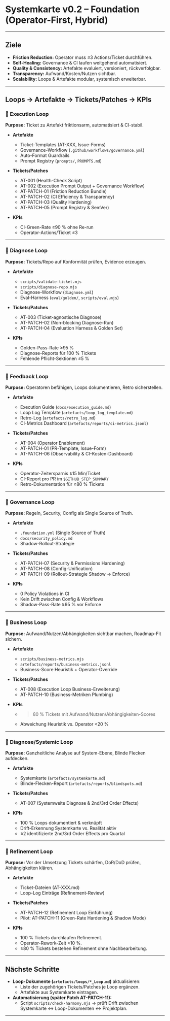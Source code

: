 # Systemkarte v0.2 – Foundation (Operator-First, Hybrid)

---

## Ziele

- **Friction Reduction:** Operator muss ≤3 Actions/Ticket durchführen.
- **Self-Healing:** Governance & CI laufen weitgehend automatisiert.
- **Quality & Consistency:** Artefakte evaluiert, versioniert, rückverfolgbar.
- **Transparency:** Aufwand/Kosten/Nutzen sichtbar.
- **Scalability:** Loops & Artefakte modular, systemisch erweiterbar.

---

## Loops → Artefakte → Tickets/Patches → KPIs

### 🔹 Execution Loop

**Purpose:** Ticket zu Artefakt friktionsarm, automatisiert & CI-stabil.

- **Artefakte**
  - Ticket-Templates (AT-XXX, Issue-Forms)
  - Governance-Workflow (`.github/workflows/governance.yml`)
  - Auto-Format Guardrails
  - Prompt Registry (`prompts/`, `PROMPTS.md`)

- **Tickets/Patches**
  - AT-001 (Health-Check Script)
  - AT-002 (Execution Prompt Output + Governance Workflow)
  - AT-PATCH-01 (Friction Reduction Bundle)
  - AT-PATCH-02 (CI Efficiency & Transparency)
  - AT-PATCH-03 (Quality Hardening)
  - AT-PATCH-05 (Prompt Registry & SemVer)

- **KPIs**
  - CI-Green-Rate ≥90 % ohne Re-run
  - Operator-Actions/Ticket ≤3

---

### 🔹 Diagnose Loop

**Purpose:** Tickets/Repo auf Konformität prüfen, Evidence erzeugen.

- **Artefakte**
  - `scripts/validate-ticket.mjs`
  - `scripts/diagnose-repo.mjs`
  - Diagnose-Workflow (`diagnose.yml`)
  - Eval-Harness (`eval/golden/`, `scripts/eval.mjs`)

- **Tickets/Patches**
  - AT-003 (Ticket-agnostische Diagnose)
  - AT-PATCH-02 (Non-blocking Diagnose-Run)
  - AT-PATCH-04 (Evaluation Harness & Golden Set)

- **KPIs**
  - Golden-Pass-Rate ≥95 %
  - Diagnose-Reports für 100 % Tickets
  - Fehlende Pflicht-Sektionen ≤5 %

---

### 🔹 Feedback Loop

**Purpose:** Operatoren befähigen, Loops dokumentieren, Retro sicherstellen.

- **Artefakte**
  - Execution Guide (`docs/execution_guide.md`)
  - Loop Log Template (`artefacts/loop_log_template.md`)
  - Retro-Log (`artefacts/retro_log.md`)
  - CI-Metrics Dashboard (`artefacts/reports/ci-metrics.jsonl`)

- **Tickets/Patches**
  - AT-004 (Operator Enablement)
  - AT-PATCH-01 (PR-Template, Issue-Form)
  - AT-PATCH-06 (Observability & CI-Kosten-Dashboard)

- **KPIs**
  - Operator-Zeitersparnis ≥15 Min/Ticket
  - CI-Report pro PR im `$GITHUB_STEP_SUMMARY`
  - Retro-Dokumentation für ≥80 % Tickets

---

### 🔹 Governance Loop

**Purpose:** Regeln, Security, Config als Single Source of Truth.

- **Artefakte**
  - `.foundation.yml` (Single Source of Truth)
  - `docs/security_policy.md`
  - Shadow-Rollout-Strategie

- **Tickets/Patches**
  - AT-PATCH-07 (Security & Permissions Hardening)
  - AT-PATCH-08 (Config-Unification)
  - AT-PATCH-09 (Rollout-Strategie Shadow → Enforce)

- **KPIs**
  - 0 Policy Violations in CI
  - Kein Drift zwischen Config & Workflows
  - Shadow-Pass-Rate ≥95 % vor Enforce

---

### 🔹 Business Loop

**Purpose:** Aufwand/Nutzen/Abhängigkeiten sichtbar machen, Roadmap-Fit sichern.

- **Artefakte**
  - `scripts/business-metrics.mjs`
  - `artefacts/reports/business-metrics.jsonl`
  - Business-Score Heuristik + Operator-Override

- **Tickets/Patches**
  - AT-008 (Execution Loop Business-Erweiterung)
  - AT-PATCH-10 (Business-Metriken Plumbing)

- **KPIs**
  - > 80 % Tickets mit Aufwand/Nutzen/Abhängigkeiten-Scores
  - Abweichung Heuristik vs. Operator <20 %

---

### 🔹 Diagnose/Systemic Loop

**Purpose:** Ganzheitliche Analyse auf System-Ebene, Blinde Flecken aufdecken.

- **Artefakte**
  - Systemkarte (`artefacts/systemkarte.md`)
  - Blinde-Flecken-Report (`artefacts/reports/blindspots.md`)

- **Tickets/Patches**
  - AT-007 (Systemweite Diagnose & 2nd/3rd Order Effects)

- **KPIs**
  - 100 % Loops dokumentiert & verknüpft
  - Drift-Erkennung Systemkarte vs. Realität aktiv
  - ≥2 identifizierte 2nd/3rd Order Effects pro Quartal

---

### 🔹 Refinement Loop
**Purpose:** Vor der Umsetzung Tickets schärfen, DoR/DoD prüfen, Abhängigkeiten klären.  

- **Artefakte**  
  - Ticket-Dateien (AT-XXX.md)  
  - Loop-Log Einträge (Refinement-Review)  

- **Tickets/Patches**  
  - AT-PATCH-12 (Refinement Loop Einführung)  
  - Pilot: AT-PATCH-11 (Green-Rate Hardening & Shadow Mode)  

- **KPIs**  
  - 100 % Tickets durchlaufen Refinement.  
  - Operator-Rework-Zeit <10 %.  
  - ≥80 % Tickets bestehen Refinement ohne Nachbearbeitung.  

---

## Nächste Schritte

- **Loop-Dokumente (`artefacts/loops/*_Loop.md`)** aktualisieren:
  - Liste der zugehörigen Tickets/Patches je Loop ergänzen.
  - Artefakte aus Systemkarte eintragen.
- **Automatisierung (später Patch AT-PATCH-11):**
  - Script `scripts/check-harmony.mjs` → prüft Drift zwischen Systemkarte ↔ Loop-Dokumenten ↔ Projektplan.

---
